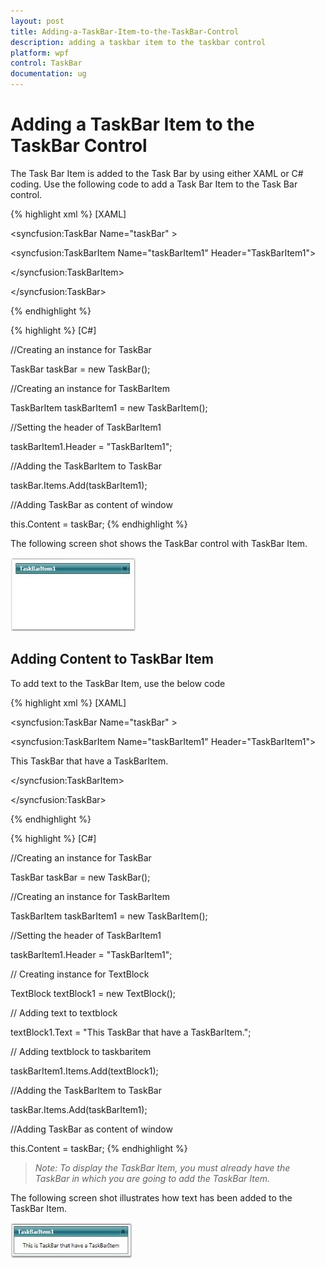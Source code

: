 ```yaml
---
layout: post
title: Adding-a-TaskBar-Item-to-the-TaskBar-Control
description: adding a taskbar item to the taskbar control
platform: wpf
control: TaskBar
documentation: ug
---
```


# Adding a TaskBar Item to the TaskBar Control

The Task Bar Item is added to the Task Bar by using either XAML or C# coding. Use the following code to add a Task Bar Item to the Task Bar control.

{% highlight xml %}
[XAML]



<!-- Adding TaskBar -->

<syncfusion:TaskBar Name="taskBar" >



<!-- Adding TaskBarItem -->

<syncfusion:TaskBarItem Name="taskBarItem1" Header="TaskBarItem1">

</syncfusion:TaskBarItem>

</syncfusion:TaskBar>

{% endhighlight %}


{% highlight  %}
[C#]



//Creating an instance for TaskBar

TaskBar taskBar = new TaskBar();



//Creating an instance for TaskBarItem

TaskBarItem taskBarItem1 = new TaskBarItem();



//Setting the header of TaskBarItem1

taskBarItem1.Header = "TaskBarItem1";



//Adding the TaskBarItem to TaskBar

taskBar.Items.Add(taskBarItem1);



//Adding TaskBar as content of window

this.Content = taskBar; 
{% endhighlight %}


The following screen shot shows the TaskBar control with TaskBar Item.


![](Adding-a-TaskBar-Item-to-the-TaskBar-Control_images/Adding-a-TaskBar-Item-to-the-TaskBar-Control_img1.jpeg)





## Adding Content to TaskBar Item

To add text to the TaskBar Item, use the below code


{% highlight xml %}
[XAML]



<!-- Adding TaskBar  -->

<syncfusion:TaskBar Name="taskBar" >



<!-- Adding TaskBarItem -->

<syncfusion:TaskBarItem Name="taskBarItem1" Header="TaskBarItem1">



<!-- Adding content to TaskBarItem -->

<StackPanel Margin="10" HorizontalAlignment="Center" VerticalAlignment="Stretch">

<TextBlock TextWrapping="Wrap"> This TaskBar that have a TaskBarItem.</TextBlock>

</StackPanel>

</syncfusion:TaskBarItem>

</syncfusion:TaskBar>

{% endhighlight %}


{% highlight  %}
[C#]



//Creating an instance for TaskBar

TaskBar taskBar = new TaskBar();



//Creating an instance for TaskBarItem

TaskBarItem taskBarItem1 = new TaskBarItem();



//Setting the header of TaskBarItem1

taskBarItem1.Header = "TaskBarItem1";



// Creating instance for TextBlock

TextBlock textBlock1 = new TextBlock();



// Adding text to textblock

textBlock1.Text = "This TaskBar that have a TaskBarItem.";



// Adding textblock to taskbaritem

taskBarItem1.Items.Add(textBlock1);          



//Adding the TaskBarItem to TaskBar

taskBar.Items.Add(taskBarItem1);             



//Adding TaskBar as content of window

this.Content = taskBar; 
{% endhighlight %}


> _Note: To display the TaskBar Item, you must already have the TaskBar in which you are going to add the TaskBar Item._

The following screen shot illustrates how text has been added to the TaskBar Item.



![](Adding-a-TaskBar-Item-to-the-TaskBar-Control_images/Adding-a-TaskBar-Item-to-the-TaskBar-Control_img2.jpeg)





